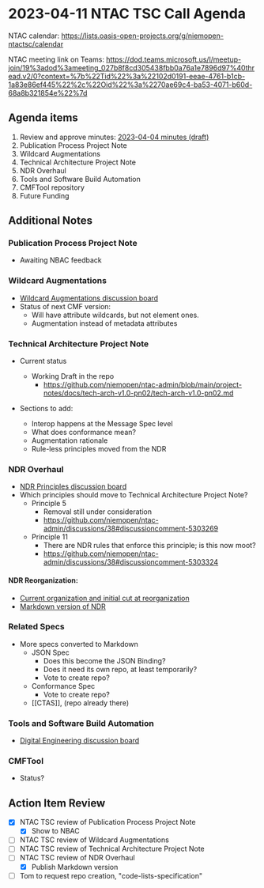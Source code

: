 # 2023-04-11 NTAC TSC Call Agenda

NTAC calendar: https://lists.oasis-open-projects.org/g/niemopen-ntactsc/calendar

NTAC meeting link on Teams: https://dod.teams.microsoft.us/l/meetup-join/19%3adod%3ameeting_027b8f8cd305438fbb0a76a1e7896d97%40thread.v2/0?context=%7b%22Tid%22%3a%22102d0191-eeae-4761-b1cb-1a83e86ef445%22%2c%22Oid%22%3a%2270ae69c4-ba53-4071-b60d-68a8b321854e%22%7d

## Agenda items

1. Review and approve minutes: [2023-04-04 minutes (draft)](2023-04-04-minutes.md)
2. Publication Process Project Note
3. Wildcard Augmentations
4. Technical Architecture Project Note
5. NDR Overhaul
6. Tools and Software Build Automation
7. CMFTool repository
8. Future Funding

## Additional Notes

### Publication Process Project Note

- Awaiting NBAC feedback

### Wildcard Augmentations

- [Wildcard Augmentations discussion board](https://github.com/niemopen/ntac-admin/discussions/32)
- Status of next CMF version:
	- Will have attribute wildcards, but not element ones.
	- Augmentation instead of metadata attributes

### Technical Architecture Project Note

- Current status
	- Working Draft in the repo
		- https://github.com/niemopen/ntac-admin/blob/main/project-notes/docs/tech-arch-v1.0-pn02/tech-arch-v1.0-pn02.md

- Sections to add:
	- Interop happens at the Message Spec level
	- What does conformance mean?
	- Augmentation rationale
	- Rule-less principles moved from the NDR

### NDR Overhaul

- [NDR Principles discussion board](https://github.com/niemopen/ntac-admin/discussions/38)
- Which principles should move to Technical Architecture Project Note?
	- Principle 5
		- Removal still under consideration
		- https://github.com/niemopen/ntac-admin/discussions/38#discussioncomment-5303269
	- Principle 11
		- There are NDR rules that enforce this principle; is this now moot?
		- https://github.com/niemopen/ntac-admin/discussions/38#discussioncomment-5303324

#### NDR Reorganization:

- [Current organization and initial cut at reorganization](https://github.com/niemopen/ntac-admin/discussions/42)
- [Markdown version of NDR](https://github.com/niemopen/niem-naming-design-rules/blob/dev/niem-ndr.md)

### Related Specs

- More specs converted to Markdown
	- JSON Spec
		- Does this become the JSON Binding?
		- Does it need its own repo, at least temporarily?
		- Vote to create repo?
	- Conformance Spec
		- Vote to create repo?
	- [[CTAS]], (repo already there)

### Tools and Software Build Automation

- [Digital Engineering discussion board](https://github.com/niemopen/ntac-admin/discussions/41)

### CMFTool

- Status?

## Action Item Review

- [X] NTAC TSC review of Publication Process Project Note
	- [X] Show to NBAC
- [ ] NTAC TSC review of Wildcard Augmentations
- [ ] NTAC TSC review of Technical Architecture Project Note
- [ ] NTAC TSC review of NDR Overhaul
	- [X] Publish Markdown version
- [ ] Tom to request repo creation, "code-lists-specification"
